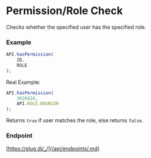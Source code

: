# Permission/Role Check

Checks whether the specified user has the specified role.

### Example

```js
API.hasPermission(
    ID,
    ROLE
);
```

Real Example:

```js
API.hasPermission(
    3626824,
    API.ROLE.BOUNCER
);
```

Returns `true` if user matches the role, else returns `false`.

### Endpoint

[https://plug.dj/_/](/api/endpoints/.md)